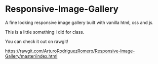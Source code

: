 # Responsive-Image-Gallery
A fine looking responsive image gallery built with vanilla html, css and js.

This is a little something I did for class.

You can check it out on rawgit!

https://rawgit.com/ArturoRodriguezRomero/Responsive-Image-Gallery/master/index.html
